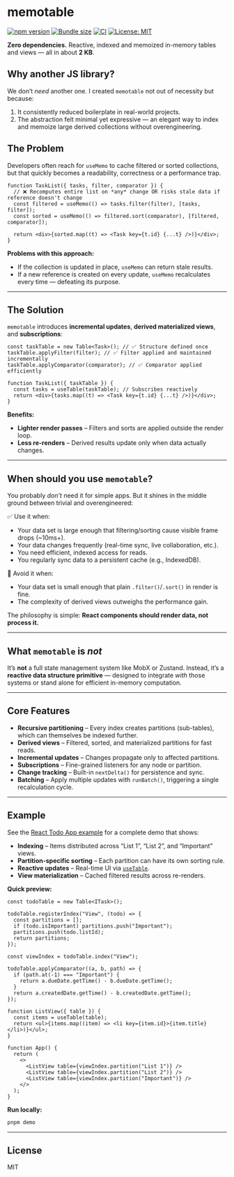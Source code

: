 # memotable

[![npm version](https://img.shields.io/npm/v/memotable.svg?color=007acc)](https://www.npmjs.com/package/memotable)
[![Bundle size](https://img.shields.io/bundlephobia/minzip/memotable?label=size&color=success)](https://bundlephobia.com/package/memotable)
[![CI](https://github.com/shudv/memotable/actions/workflows/ci.yml/badge.svg)](https://github.com/shudv/memotable/actions)
[![License: MIT](https://img.shields.io/badge/license-MIT-blue.svg)](LICENSE)

**Zero dependencies.** Reactive, indexed and memoized in-memory tables and views — all in about **2 KB**.

## Why another JS library?

We don’t *need* another one. I created `memotable` not out of necessity but because:

1. It consistently reduced boilerplate in real-world projects.
2. The abstraction felt minimal yet expressive — an elegant way to index and memoize large derived collections without overengineering.

## The Problem

Developers often reach for `useMemo` to cache filtered or sorted collections, but that quickly becomes a readability, correctness or a performance trap.

```tsx
function TaskList({ tasks, filter, comparator }) {
  // ❌ Recomputes entire list on *any* change OR risks stale data if reference doesn't change
  const filtered = useMemo(() => tasks.filter(filter), [tasks, filter]);
  const sorted = useMemo(() => filtered.sort(comparator), [filtered, comparator]);

  return <div>{sorted.map((t) => <Task key={t.id} {...t} />)}</div>;
}
```

**Problems with this approach:**
- If the collection is updated in place, `useMemo` can return stale results.
- If a new reference is created on every update, `useMemo` recalculates every time — defeating its purpose.

---

## The Solution

`memotable` introduces **incremental updates**, **derived materialized views**, and **subscriptions**:

```tsx
const taskTable = new Table<Task>(); // ✅ Structure defined once
taskTable.applyFilter(filter); // ✅ Filter applied and maintained incrementally
taskTable.applyComparator(comparator); // ✅ Comparator applied efficiently

function TaskList({ taskTable }) {
  const tasks = useTable(taskTable); // Subscribes reactively
  return <div>{tasks.map((t) => <Task key={t.id} {...t} />)}</div>;
}
```

**Benefits:**
- **Lighter render passes** – Filters and sorts are applied outside the render loop.
- **Less re-renders** – Derived results update only when data actually changes.

---

## When should you use `memotable`?

You probably *don’t* need it for simple apps. But it shines in the middle ground between trivial and overengineered:

✅ Use it when:
- Your data set is large enough that filtering/sorting cause visible frame drops (~10ms+).
- Your data changes frequently (real-time sync, live collaboration, etc.).
- You need efficient, indexed access for reads.
- You regularly sync data to a persistent cache (e.g., IndexedDB).

🚫 Avoid it when:
- Your data set is small enough that plain `.filter()`/`.sort()` in render is fine.
- The complexity of derived views outweighs the performance gain.

The philosophy is simple: **React components should render data, not process it.**

---

## What `memotable` is *not*

It’s **not** a full state management system like MobX or Zustand. Instead, it’s a **reactive data structure primitive** — designed to integrate *with* those systems or stand alone for efficient in-memory computation.

---

## Core Features

- **Recursive partitioning** – Every index creates partitions (sub-tables), which can themselves be indexed further.  
- **Derived views** – Filtered, sorted, and materialized partitions for fast reads.  
- **Incremental updates** – Changes propagate only to affected partitions.  
- **Subscriptions** – Fine-grained listeners for any node or partition.  
- **Change tracking** – Built-in `nextDelta()` for persistence and sync.  
- **Batching** – Apply multiple updates with `runBatch()`, triggering a single recalculation cycle.

---

## Example

See the [React Todo App example](./examples/react/TodoApp.tsx) for a complete demo that shows:

- **Indexing** – Items distributed across “List 1”, “List 2”, and “Important” views.  
- **Partition-specific sorting** – Each partition can have its own sorting rule.  
- **Reactive updates** – Real-time UI via [`useTable`](./examples/react/useTable.ts).  
- **View materialization** – Cached filtered results across re-renders.

**Quick preview:**

```tsx
const todoTable = new Table<ITask>();

todoTable.registerIndex("View", (todo) => {
  const partitions = [];
  if (todo.isImportant) partitions.push("Important");
  partitions.push(todo.listId);
  return partitions;
});

const viewIndex = todoTable.index("View");

todoTable.applyComparator((a, b, path) => {
  if (path.at(-1) === "Important") {
    return a.dueDate.getTime() - b.dueDate.getTime();
  }
  return a.createdDate.getTime() - b.createdDate.getTime();
});

function ListView({ table }) {
  const items = useTable(table);
  return <ul>{items.map((item) => <li key={item.id}>{item.title}</li>)}</ul>;
}

function App() {
  return (
    <>
      <ListView table={viewIndex.partition("List 1")} />
      <ListView table={viewIndex.partition("List 2")} />
      <ListView table={viewIndex.partition("Important")} />
    </>
  );
}
```

**Run locally:**

```bash
pnpm demo
```

---

## License

MIT
